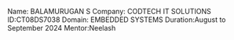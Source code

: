 Name: BALAMURUGAN S
Company: CODTECH IT SOLUTIONS
ID:CT08DS7038
Domain: EMBEDDED SYSTEMS
Duration:August to September 2024
Mentor:Neelash

